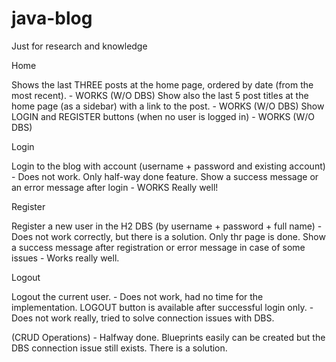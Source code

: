 # java-blog
Just for research and knowledge

Home

Shows the last THREE posts at the home page, ordered by date (from the most recent). - WORKS (W/O DBS)
Show also the last 5 post titles at the home page (as a sidebar) with a link to the post. - WORKS (W/O DBS)
Show LOGIN and REGISTER buttons (when no user is logged in) - WORKS (W/O DBS)

Login

Login to the blog with account (username + password and existing account) - Does not work. Only half-way done feature.
Show a success message or an error message after login - WORKS Really well!

Register

Register a new user in the H2 DBS (by username + password + full name) - Does not work correctly, but there is a solution. Only thr page is done.
Show a success message after registration or error message in case of some issues - Works really well.

Logout

Logout the current user. - Does not work, had no time for the implementation.
LOGOUT button is available after successful login only. - Does not work really, tried to solve connection issues with DBS. 

(CRUD Operations) - Halfway done. Blueprints easily can be created but the DBS connection issue still exists. There is a solution.
